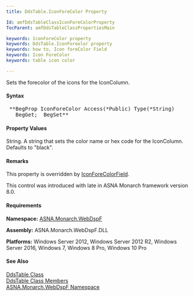 ```yaml
---
title: DdsTable.IconForeColor Property

Id: amfDdsTableClassIconForeColorProperty
TocParent: amfDdsTableClassPropertiesMain

keywords: IconForeColor property
keywords: DdsTable.IconForeolor property
keywords: how to, Icon foreColor Field
keywords: Icon ForeColor
keywords: table icon color

---
```


Sets the forecolor of the icons for the IconColumn.

#### Syntax
<pre class="prettyprint"> **BegProp IconForeColor Access(*Public) Type(*String)
   BegGet;  BegSet** </pre>

#### Property Values
String. A string that sets the color name or hex code for the IconColumn. Defaults to "black".

#### Remarks
This property is overridden by [IconForeColorField](amfDdsTableClassIconForeColorFieldProperty.html). 

This control was introduced with late in ASNA Monarch framework version 8.0.

#### Requirements
**Namespace:** [ASNA.Monarch.WebDspF](amfWebDspFNamespace.html)

**Assembly:** ASNA.Monarch.WebDspF.DLL

**Platforms:** Windows Server 2012, Windows Server 2012 R2, Windows Server 2016, Windows 7, Windows 8 Pro, Windows 10 Pro

#### See Also
[ DdsTable Class](amfDdsTableClass.html) <br /> [ DdsTable Class Members](amfDdsTableClassMembers.html) <br /> [ ASNA.Monarch.WebDspF Namespace](amfWebDspFNamespace.html) 
